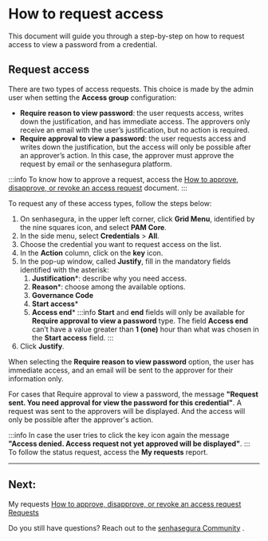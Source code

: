 # How to request access

This document will guide you through a step-by-step on how to request access to view a password from a credential.

## Request access
There are two types of access requests. This choice is made by the admin user when setting the **Access group** configuration:

* **Require reason to view password**: the user requests access, writes down the justification, and has immediate access. The approvers only receive an email with the user’s justification, but no action is required.
* **Require approval to view a password**: the user requests access and writes down the justification, but the access will only be possible after an approver’s action. In this case, the approver must approve the request by email or the senhasegura platform.

 :::info
To know how to approve a request, access the [How to approve, disapprove, or revoke an access request](/v3-32/docs/pam-session-how-to-approve-disapprove-or-revoke-an-access-request) document.
:::

To request any of these access types, follow the steps below:

1. On senhasegura, in the upper left corner, click **Grid Menu**, identified by the nine squares icon, and select **PAM Core**.
2. In the side menu, select **Credentials** >  **All**.
3. Choose the credential you want to request access on the list.
4. In the **Action** column, click on the **key** icon.
5. In the pop-up window, called **Justify**, fill in the mandatory fields identified with the asterisk:
    1. **Justification***: describe why you need access.
    2. **Reason***: choose among the available options.
    3. **Governance Code**
    4. **Start access***
    5. **Access end***
     :::info
    **Start** and **end** fields will only be available for **Require approval to view a password** type.
    The field **Access end** can’t have a value greater than **1 (one)** hour than what was chosen in the **Start access** field.
    :::
11. Click **Justify**.

When selecting the **Require reason to view password** option, the user has immediate access, and an email will be sent to the approver for their information only.

For cases that Require approval to view a password, the message **"Request sent. You need approval for view the password for this credential"**. A request was sent to the approvers will be displayed. And the access will only be possible after the approver's action.

 :::info
In case the user tries to click the key icon again the message **"Access denied. Access request not yet approved will be displayed"**.
:::
To follow the status request, access the **My requests** report.

---
## Next:
My requests
[How to approve, disapprove, or revoke an access request](/v3-32/docs/pam-session-how-to-approve-disapprove-or-revoke-an-access-request)
[Requests](/v3-32/docs/pam-session-requests)

Do you still have questions? Reach out to the [senhasegura Community](https://community.senhasegura.io/) .